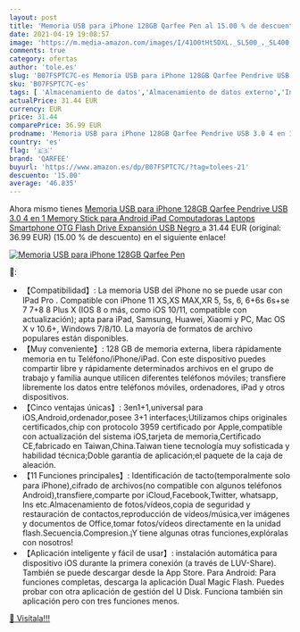 ```yaml
---
layout: post
title: 'Memoria USB para iPhone 128GB Qarfee Pen al 15.00 % de descuento'
date: 2021-04-19 19:08:57
image: 'https://m.media-amazon.com/images/I/41O0tHt5DXL._SL500_._SL400_.jpg'
comments: true
category: ofertas
author: 'tole.es'
slug: 'B07FSPTC7C-es Memoria USB para iPhone 128GB Qarfee Pendrive USB 3.0 4 en...'
sku: 'B07FSPTC7C-es'
tags: [ 'Almacenamiento de datos','Almacenamiento de datos externo','Informática','Memorias USB','android','qarfee', ]
actualPrice: 31.44 EUR
currency: EUR
price: 31.44
comparePrice: 36.99 EUR
prodname: 'Memoria USB para iPhone 128GB Qarfee Pendrive USB 3.0 4 en 1 Memory Stick para Android iPad Computadoras Laptops Smartphone OTG Flash Drive Expansión USB Negro '
country: 'es'
flag: '🇪🇸'
brand: 'QARFEE'
buyurl: 'https://www.amazon.es/dp/B07FSPTC7C/?tag=tolees-21'
descuento: '15.00'
average: '46.835'
---
```


Ahora mismo tienes [Memoria USB para iPhone 128GB Qarfee Pendrive USB 3.0 4 en 1 Memory Stick para Android iPad Computadoras Laptops Smartphone OTG Flash Drive Expansión USB Negro ](https://www.amazon.es/dp/B07FSPTC7C/?tag=tolees-21) a 31.44 EUR (original: 36.99 EUR) (15.00 %  de descuento) en el siguiente enlace!

[![Memoria USB para iPhone 128GB Qarfee Pen](https://m.media-amazon.com/images/I/41O0tHt5DXL._SL500_._SL400_.jpg)](https://www.amazon.es/dp/B07FSPTC7C/?tag=tolees-21)

🔎:

- 【Compatibilidad】: La memoria USB del iPhone no se puede usar con IPad Pro . Compatible con iPhone 11 XS,XS MAX,XR 5, 5s, 6, 6+6s 6s+se 7 7+8 8 Plus X (IOS 8 o más, como iOS 10/11, compatible con actualización); apta para iPad, Samsung, Huawei, Xiaomi y PC, Mac OS X v 10.6+, Windows 7/8/10. La mayoría de formatos de archivo populares están disponibles.
- 【Muy conveniente】: 128 GB de memoria externa, libera rápidamente memoria en tu Teléfono/iPhone/iPad. Con este dispositivo puedes compartir libre y rápidamente determinados archivos en el grupo de trabajo y familia aunque utilicen diferentes teléfonos móviles; transfiere libremente los datos entre teléfonos móviles, ordenadores, iPad y otros dispositivos.
- 【Cinco ventajas únicas】: 3en1+1,universal para iOS,Android,ordenador,posee 3+1 interfaces;Utilizamos chips originales certificados,chip con protocolo 3959 certificado por Apple,compatible con actualización del sistema iOS,tarjeta de memoria,Certificado CE,fabricado en Taiwan,China.Taiwan tiene tecnología muy sofisticada y habilidad técnica;Doble garantía de aplicación;el paquete de la caja de aleación.
- 【11 Funciones principales】: Identificación de tacto(temporalmente solo para iPhone),cifrado de archivos(no compatible con algunos teléfonos Android),transfiere,comparte por iCloud,Facebook,Twitter, whatsapp, Ins etc.Almacenamiento de fotos/vídeos,copia de seguridad y restauración de contactos,reproducción de vídeos/música,ver imágenes y documentos de Office,tomar fotos/vídeos directamente en la unidad flash.Secuencia.Compresion.¡Y tiene algunas otras funciones,explóralas con nosotros!
- 【Aplicación inteligente y fácil de usar】: instalación automática para dispositivo iOS durante la primera conexión (a través de LUV-Share). También se puede descargar desde la App Store. Para Android: Para funciones completas, descarga la aplicación Dual Magic Flash. Puedes probar con otra aplicación de gestión del U Disk. Funciona también sin aplicación pero con tres funciones menos.

[🛒 Visítala!!!](https://www.amazon.es/dp/B07FSPTC7C/?tag=tolees-21)
